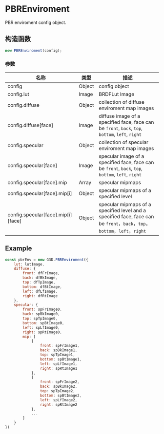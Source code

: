 # PBREnviroment

PBR enviroment config object.

## 构造函数

```javascript
new PBREnviroment(config);
```

### 参数

| 名称                               | 类型   | 描述                                                                                                                      |
| ---------------------------------- | ------ | ------------------------------------------------------------------------------------------------------------------------- |
| config                             | Object | config object                                                                                                             |
| config.lut                         | Image  | BRDFLut Image                                                                                                             |
| config.diffuse                     | Object | collection of diffuse enviroment map images                                                                               |
| config.diffuse[face]               | Image  | diffuse image of a specified face, face can be `front`, `back`, `top`, `bottom`, `left`, `right`                          |
| config.specular                    | Object | collection of specular enviroment map images                                                                              |
| config.specular[face]              | Image  | specular image of a specified face, face can be `front`, `back`, `top`, `bottom`, `left`, `right`                         |
| config.specular[face].mip          | Array  | specular mipmaps                                                                                                          |
| config.specular[face].mip[i]       | Object | specular mipmaps of a specified level                                                                                     |
| config.specular[face].mip[i][face] | Object | specular mipmaps of a specified level and a specified face, face can be `front`，`back`，`top`，`bottom`，`left`，`right` |

## Example

```javascript
const pbrEnv = new G3D.PBREnviroment({
    lut: lutImage,
    diffuse: {
        front: dfFrImage,
        back: dfBkImage,
        top: dfTpImage,
        bottom: dfBtImage,
        left: dfLfImage,
        right: dfRtImage
    },
    specular: {
        front: spFrImage0,
        back: spBkImage0,
        top: spTpImage0,
        bottom: spBtImage0,
        left: spLfImage0,
        right: spRtImage0,
        mip: [
            {
                front: spFrImage1,
                back: spBkImage1,
                top: spTpImage1,
                bottom: spBtImage1,
                left: spLfImage1,
                right: spRtImage1
            },
            {
                front: spFrImage2,
                back: spBkImage2,
                top: spTpImage2,
                bottom: spBtImage2,
                left: spLfImage2,
                right: spRtImage2             
            },
            ...
        ]
    }
})
```
